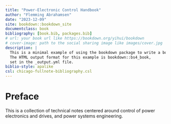 ```yaml
--- 
title: "Power-Electronic Control Handbook"
author: "Flemming Abrahamsen"
date: "2023-12-09"
site: bookdown::bookdown_site
documentclass: book
bibliography: [book.bib, packages.bib]
# url: your book url like https://bookdown.org/yihui/bookdown
# cover-image: path to the social sharing image like images/cover.jpg
description: |
  This is a minimal example of using the bookdown package to write a book.
  The HTML output format for this example is bookdown::bs4_book,
  set in the _output.yml file.
biblio-style: apalike
csl: chicago-fullnote-bibliography.csl
---
```


# Preface

This is a collection of technical notes centered around control of power electronics and drives, and power systems engineering.

<!--

```r
bookdown::serve_book()
```
-->


